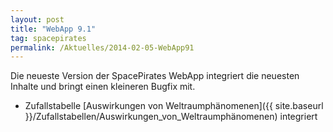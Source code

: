 ```yaml
---
layout: post
title: "WebApp 9.1"
tag: spacepirates
permalink: /Aktuelles/2014-02-05-WebApp91
---
```


Die neueste Version der SpacePirates WebApp integriert die neuesten Inhalte und bringt einen kleineren Bugfix mit.

- Zufallstabelle [Auswirkungen von Weltraumphänomenen]({{ site.baseurl }}/Zufallstabellen/Auswirkungen_von_Weltraumphänomenen) integriert
